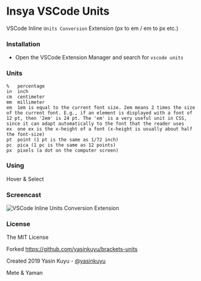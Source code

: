 Insya VSCode Units
===========

VSCode Inline `Units Conversion` Extension (px to em / em to px etc.)

### Installation
* Open the VSCode Extension Manager and search for `vscode units`

### Units

    %	percentage
    in	inch
    cm	centimeter
    mm	millimeter
    em	1em is equal to the current font size. 2em means 2 times the size of the current font. E.g., if an element is displayed with a font of 12 pt, then '2em' is 24 pt. The 'em' is a very useful unit in CSS, since it can adapt automatically to the font that the reader uses
    ex	one ex is the x-height of a font (x-height is usually about half the font-size)
    pt	point (1 pt is the same as 1/72 inch)
    pc	pica (1 pc is the same as 12 points)
    px	pixels (a dot on the computer screen)

### Using

Hover & Select

### Screencast

![VSCode Inline Units Conversion Extension](https://media.giphy.com/media/RfA4OqrypM3BR4fU1s/giphy.gif)

### License

The MIT License

Forked https://github.com/yasinkuyu/brackets-units

Created 2019 Yasin Kuyu - [@yasinkuyu](https://twitter.com/yasinkuyu)

Mete & Yaman